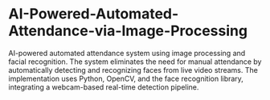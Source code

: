 # AI-Powered-Automated-Attendance-via-Image-Processing
AI-powered automated attendance system using image processing and facial recognition. The system eliminates the need for manual attendance by automatically detecting and recognizing faces from live video streams. The implementation uses Python, OpenCV, and the face recognition library, integrating a webcam-based real-time detection pipeline.
